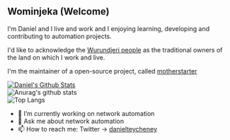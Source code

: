 
## Wominjeka (Welcome)

I'm Daniel and I live and work and I enjoying learning, developing and contributing to automation projects.

I'd like to acknowledge the [Wurundjeri people](https://www.wurundjeri.com.au/) as the traditional owners of the land on which I work and live.

I'm the maintainer of a open-source project, called [motherstarter](https://github.com/writememe/motherstarter)

[![Daniel's Github Stats](https://github-readme-stats.vercel.app/api?username=writememe&count_private=true&show_icons=true&include_all_commits=true&theme=vision-friendly-dark)](https://github.com/anuraghazra/github-readme-stats)
<br>
![Anurag's github stats](https://github-readme-stats.vercel.app/api?username=writememe&show_icons=true)
<br>
![Top Langs](https://github-readme-stats.vercel.app/api/top-langs/?username=writememe&show_icons=true)


- 🔭 I’m currently working on network automation
- 💬 Ask me about network automation
- 📫 How to reach me: Twitter -> [danielteycheney](https://twitter.com/danielteycheney)

